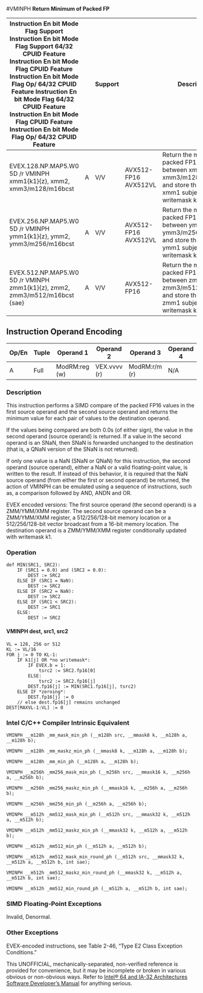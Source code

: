 #VMINPH
**Return Minimum of Packed FP**

| Instruction En bit Mode Flag Support Instruction En bit Mode Flag Support 64/32 CPUID Feature Instruction En bit Mode Flag CPUID Feature Instruction En bit Mode Flag Op/ 64/32 CPUID Feature Instruction En bit Mode Flag 64/32 CPUID Feature Instruction En bit Mode Flag CPUID Feature Instruction En bit Mode Flag Op/ 64/32 CPUID Feature |     | Support |                      | Description                                                                                                                    |
| ---------------------------------------------------------------------------------------------------------------------------------------------------------------------------------------------------------------------------------------------------------------------------------------------------------------------------------------------- | --- | ------- | -------------------- | ------------------------------------------------------------------------------------------------------------------------------ |
| EVEX.128.NP.MAP5.W0 5D /r VMINPH xmm1{k1}{z}, xmm2, xmm3/m128/m16bcst                                                                                                                                                                                                                                                                          | A   | V/V     | AVX512-FP16 AVX512VL | Return the minimum packed FP16 values between xmm2 and xmm3/m128/m16bcst and store the result in xmm1 subject to writemask k1. |
| EVEX.256.NP.MAP5.W0 5D /r VMINPH ymm1{k1}{z}, ymm2, ymm3/m256/m16bcst                                                                                                                                                                                                                                                                          | A   | V/V     | AVX512-FP16 AVX512VL | Return the minimum packed FP16 values between ymm2 and ymm3/m256/m16bcst and store the result in ymm1 subject to writemask k1. |
| EVEX.512.NP.MAP5.W0 5D /r VMINPH zmm1{k1}{z}, zmm2, zmm3/m512/m16bcst {sae}                                                                                                                                                                                                                                                                    | A   | V/V     | AVX512-FP16          | Return the minimum packed FP16 values between zmm2 and zmm3/m512/m16bcst and store the result in zmm1 subject to writemask k1. |

## Instruction Operand Encoding

| Op/En | Tuple | Operand 1     | Operand 2    | Operand 3     | Operand 4 |
| ----- | ----- | ------------- | ------------ | ------------- | --------- |
| A     | Full  | ModRM:reg (w) | VEX.vvvv (r) | ModRM:r/m (r) | N/A       |

### Description

This instruction performs a SIMD compare of the packed FP16 values in the first source operand and the second source operand and returns the minimum value for each pair of values to the destination operand.

If the values being compared are both 0.0s (of either sign), the value in the second operand (source operand) is returned. If a value in the second operand is an SNaN, then SNaN is forwarded unchanged to the destination (that is, a QNaN version of the SNaN is not returned).

If only one value is a NaN (SNaN or QNaN) for this instruction, the second operand (source operand), either a NaN or a valid floating-point value, is written to the result. If instead of this behavior, it is required that the NaN source operand (from either the first or second operand) be returned, the action of VMINPH can be emulated using a sequence of instructions, such as, a comparison followed by AND, ANDN and OR.

EVEX encoded versions: The first source operand (the second operand) is a ZMM/YMM/XMM register. The second source operand can be a ZMM/YMM/XMM register, a 512/256/128-bit memory location or a 512/256/128-bit vector broadcast from a 16-bit memory location. The destination operand is a ZMM/YMM/XMM register conditionally updated with writemask k1.

### Operation

```
def MIN(SRC1, SRC2):
    IF (SRC1 = 0.0) and (SRC2 = 0.0):
        DEST := SRC2
    ELSE IF (SRC1 = NaN):
        DEST := SRC2
    ELSE IF (SRC2 = NaN):
        DEST := SRC2
    ELSE IF (SRC1 < SRC2):
        DEST := SRC1
    ELSE:
        DEST := SRC2

```

#### VMINPH dest, src1, src2

```
VL = 128, 256 or 512
KL := VL/16
FOR j := 0 TO KL-1:
    IF k1[j] OR *no writemask*:
        IF EVEX.b = 1:
            tsrc2 := SRC2.fp16[0]
        ELSE:
            tsrc2 := SRC2.fp16[j]
        DEST.fp16[j] := MIN(SRC1.fp16[j], tsrc2)
    ELSE IF *zeroing*:
        DEST.fp16[j] := 0
    // else dest.fp16[j] remains unchanged
DEST[MAXVL-1:VL] := 0

```

### Intel C/C++ Compiler Intrinsic Equivalent

```
VMINPH __m128h _mm_mask_min_ph (__m128h src, __mmask8 k, __m128h a, __m128h b);

```

```
VMINPH __m128h _mm_maskz_min_ph (__mmask8 k, __m128h a, __m128h b);

```

```
VMINPH __m128h _mm_min_ph (__m128h a, __m128h b);

```

```
VMINPH __m256h _mm256_mask_min_ph (__m256h src, __mmask16 k, __m256h a, __m256h b);

```

```
VMINPH __m256h _mm256_maskz_min_ph (__mmask16 k, __m256h a, __m256h b);

```

```
VMINPH __m256h _mm256_min_ph (__m256h a, __m256h b);

```

```
VMINPH __m512h _mm512_mask_min_ph (__m512h src, __mmask32 k, __m512h a, __m512h b);

```

```
VMINPH __m512h _mm512_maskz_min_ph (__mmask32 k, __m512h a, __m512h b);

```

```
VMINPH __m512h _mm512_min_ph (__m512h a, __m512h b);

```

```
VMINPH __m512h _mm512_mask_min_round_ph (__m512h src, __mmask32 k, __m512h a, __m512h b, int sae);

```

```
VMINPH __m512h _mm512_maskz_min_round_ph (__mmask32 k, __m512h a, __m512h b, int sae);

```

```
VMINPH __m512h _mm512_min_round_ph (__m512h a, __m512h b, int sae);

```

### SIMD Floating-Point Exceptions

Invalid, Denormal.

### Other Exceptions

EVEX-encoded instructions, see Table 2-46, “Type E2 Class Exception Conditions.”

This UNOFFICIAL, mechanically-separated, non-verified reference is provided for convenience, but it may be
incomplete or broken in various obvious or non-obvious
ways. Refer to [Intel® 64 and IA-32 Architectures Software Developer’s Manual](https://software.intel.com/en-us/download/intel-64-and-ia-32-architectures-sdm-combined-volumes-1-2a-2b-2c-2d-3a-3b-3c-3d-and-4) for anything serious.
